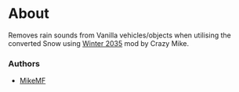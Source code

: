# About

Removes rain sounds from Vanilla vehicles/objects when utilising the converted Snow using [Winter 2035](https://steamcommunity.com/sharedfiles/filedetails/?id=1195447305) mod by Crazy Mike.

### Authors

- [MikeMF](https://github.com/MikeMF)

